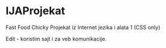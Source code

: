 # IJAProjekat
Fast Food Chicky
Projekat iz Internet jezika i alata 1 (CSS only)

Edit - koristim sajt i za veb komunikacije.
